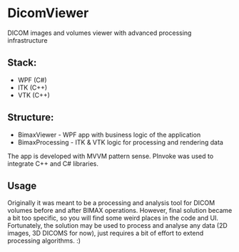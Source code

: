 # DicomViewer
DICOM images and volumes viewer with advanced processing infrastructure

## Stack:
- WPF (C#)
- ITK (C++)
- VTK (C++)

## Structure:
- BimaxViewer - WPF app with business logic of the application
- BimaxProcessing - ITK & VTK logic for processing and rendering data

The app is developed with MVVM pattern sense. PInvoke was used to integrate C++ and C# libraries.

## Usage
Originally it was meant to be a processing and analysis tool for DICOM volumes before and after BIMAX operations.
However, final solution became a bit too specific, so you will find some weird places in the code and UI.
Fortunately, the solution may be used to process and analyse any data (2D images, 3D DICOMS for now), just requires a bit of effort to extend processing algorithms. :)
